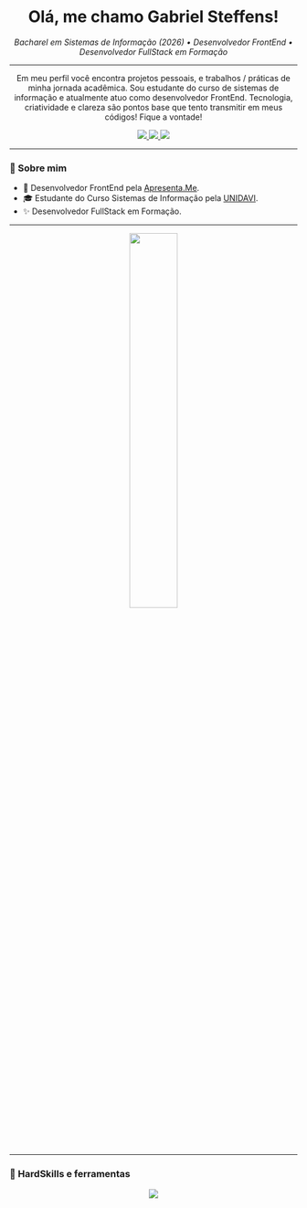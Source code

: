 <h1 align="center">Olá, me chamo Gabriel Steffens!</h1>

<p align="center">
  <em>Bacharel em Sistemas de Informação (2026) • Desenvolvedor FrontEnd • Desenvolvedor FullStack em Formação</em>
</p>

---

<p align="center">
  Em meu perfil você encontra projetos pessoais, e trabalhos / práticas de minha jornada acadêmica. Sou estudante do curso de sistemas de informação e atualmente atuo como desenvolvedor FrontEnd. Tecnologia, criatividade e clareza são pontos base que tento transmitir em meus códigos! Fique a vontade!
</p> 

<p align="center">
  <a href="https://www.linkedin.com/in/gabriel-steffens-619657287/">
    <img src="https://img.shields.io/badge/-LinkedIn-5353ec?style=flat-square&logo=Linkedin&logoColor=white">
  </a>
  <a href="https://portfolio-gabriel-steffens.vercel.app/">
    <img src="https://img.shields.io/badge/-Site Portfólio-5353ec?style=flat-square&logo=Google-Chrome&logoColor=white">
  </a>
  <a href="mailto:gabrielsteffens2003@gmail.com">
    <img src="https://img.shields.io/badge/-gabrielsteffens2003@gmail.com-5353ec?style=flat-square&logo=Gmail&logoColor=white">
  </a>
</p>

---

### 🧠 Sobre mim

- 🔭 Desenvolvedor FrontEnd pela [Apresenta.Me](https://apresenta.me/).
- 🎓 Estudante do Curso Sistemas de Informação pela [UNIDAVI](https://www.unidavi.edu.br/).
- ✨ Desenvolvedor FullStack em Formação.

---

<p align="center">
  <img width="41%" src="https://github-readme-stats.vercel.app/api/top-langs/?username=gabste8831&layout=compact&hide_border=true&title_color=00ff99&text_color=ffffff&bg_color=0d1117" />
</p>

---

### 🔨 HardSkills e ferramentas

<p align="center">
  <a href="https://skillicons.dev">
    <img src="https://skillicons.dev/icons?i=html,css,less,photoshop,figma,javascript,typescript,react)](https://skillicons.dev" />
  </a>
</p>

